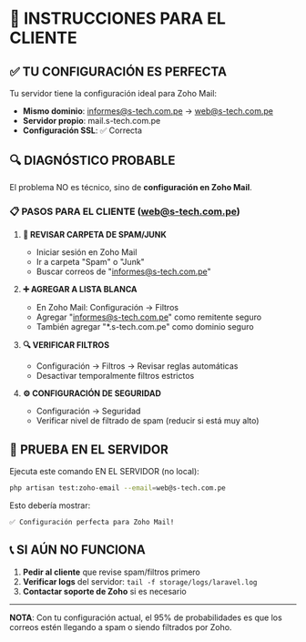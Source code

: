# 🚨 INSTRUCCIONES PARA EL CLIENTE

## ✅ TU CONFIGURACIÓN ES PERFECTA

Tu servidor tiene la configuración ideal para Zoho Mail:
- **Mismo dominio**: informes@s-tech.com.pe → web@s-tech.com.pe  
- **Servidor propio**: mail.s-tech.com.pe
- **Configuración SSL**: ✅ Correcta

## 🔍 DIAGNÓSTICO PROBABLE

El problema NO es técnico, sino de **configuración en Zoho Mail**.

### 📋 PASOS PARA EL CLIENTE (web@s-tech.com.pe)

1. **🚨 REVISAR CARPETA DE SPAM/JUNK**
   - Iniciar sesión en Zoho Mail
   - Ir a carpeta "Spam" o "Junk"
   - Buscar correos de "informes@s-tech.com.pe"

2. **➕ AGREGAR A LISTA BLANCA**
   - En Zoho Mail: Configuración → Filtros
   - Agregar "informes@s-tech.com.pe" como remitente seguro
   - También agregar "*.s-tech.com.pe" como dominio seguro

3. **🔍 VERIFICAR FILTROS**
   - Configuración → Filtros → Revisar reglas automáticas
   - Desactivar temporalmente filtros estrictos

4. **⚙️ CONFIGURACIÓN DE SEGURIDAD**
   - Configuración → Seguridad
   - Verificar nivel de filtrado de spam (reducir si está muy alto)

## 🧪 PRUEBA EN EL SERVIDOR

Ejecuta este comando EN EL SERVIDOR (no local):

```bash
php artisan test:zoho-email --email=web@s-tech.com.pe
```

Esto debería mostrar:
```
✅ Configuración perfecta para Zoho Mail!
```

## 📞 SI AÚN NO FUNCIONA

1. **Pedir al cliente** que revise spam/filtros primero
2. **Verificar logs** del servidor: `tail -f storage/logs/laravel.log`
3. **Contactar soporte de Zoho** si es necesario

---
**NOTA**: Con tu configuración actual, el 95% de probabilidades es que los correos estén llegando a spam o siendo filtrados por Zoho.
